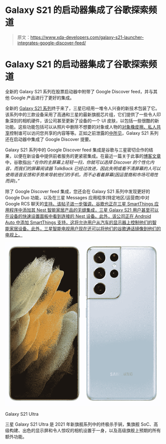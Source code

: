 # Galaxy S21 的启动器集成了谷歌探索频道

> 原文：<https://www.xda-developers.com/galaxy-s21-launcher-integrates-google-discover-feed/>

# Galaxy S21 的启动器集成了谷歌探索频道

全新的 Galaxy S21 系列在股票启动器中附带了 Google Discover feed，并与其他 Google 产品进行了更好的集成。

全新的 [Galaxy S21 系列](https://www.xda-developers.com/samsung-galaxy-s21/)终于来了，三星已经用一堆令人兴奋的新技术包装了它。该系列中的三款设备采用了高通和三星的最新旗舰芯片组，它们提供了一些令人印象深刻的相机硬件，该公司甚至更新了设备的一个 UI 皮肤，以包括一些很酷的新功能。这些功能包括可以从照片中删除不想要的对象或人物的[对象橡皮擦、](https://www.xda-developers.com/samsung-galaxy-s21-object-eraser-remove-people-from-photos/)[私人共享](https://www.xda-developers.com/samsung-galaxy-s21-remove-gps-location-sharing-photos/)控制谁可以访问您共享的内容等等。正如之前泄露的[中所见](https://www.xda-developers.com/samsung-galaxy-s21-google-discover-homescreen/)，Galaxy S21 系列还在启动器中集成了 Google Discover 提要。

Galaxy S21 系列中的 Google Discover feed 集成是谷歌与三星密切合作的结果，以便在新设备中提供前者服务的更紧密集成。在最近一篇关于此事的[博客文章](https://blog.google/products/android/ces-samsung-unpacked-new-devices/)中，谷歌指出:*“在你的主屏幕上轻轻一扫，你就可以选择 Discover 的个性化内容，而我们的屏幕阅读器 TalkBack 已经过改进，因此失明或看不清屏幕的人可以使用语音反馈和手势来导航他们的手机，而不必看着屏幕(因运营商和市场可用性而异)。”*

除了 Google Discover feed 集成，您还会在 Galaxy S21 系列中发现更好的 Google Duo 功能，以及在三星 Messages 应用程序(特定地区/运营商)中对 Google RCS 聊天的[支持。该帖子进一步强调，谷歌也正在三星 SmartThings 应用程序中添加其 Nest 智能家居产品的无缝集成，三星 Galaxy S21 用户甚至可以在设备的快速设置面板中看到连接的 Nest 设备。此外，该公司正在 Android Auto 中添加 SmartThings 支持，这将允许用户从汽车的显示器上控制他们的智能家居设备。此外，三星智能电视用户现在还可以将他们的谷歌通话镜像到他们的电视上。](https://www.xda-developers.com/google-rcs-based-chat-features-rolling-out-samsung-messages-app/)

 <picture>![The Galaxy S21 Ultra may be a year old, but it still holds up very well in 2022, offering a lot of the same things that make the Galaxy S22 Ultra great!](img/9cab2a06cf2c4cb925a491d9f8af64ee.png)</picture> 

Galaxy S21 Ultra

三星 Galaxy S21 Ultra 是 2021 年新旗舰系列中的终极杀手锏，集旗舰 SoC、高级构建、出色的显示屏和令人惊叹的相机设置于一身，以及高级旗舰上预期的所有额外功能。